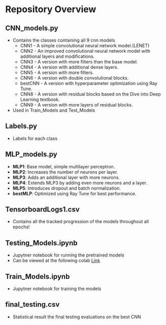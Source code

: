 # Repository Overview
## CNN_models.py  
  - Contains the classes containing all 9 cnn models
    - CNN1 - A simple convolutional neural network model.(LENET)
    - CNN2 - An improved convolutional neural network model with additional layers and modifications.
    - CNN3 - A version with more filters than the base model.
    - CNN4 - A version with additional dense layers.
    - CNN5 - A version with more filters.
    - CNN6 - A version with double convolutional blocks.
    - bestCNN - A version with hyperparameter optimization using Ray Tune.
    - CNN8 - A version with residual blocks based on the Dive into Deep Learning textbook.
    - CNN9 - A version with more layers of residual blocks.
  - Used in Train_Models and Test_Models
## Labels.py
 - Labels for each class
## MLP_models.py
- **MLP1**: Base model, simple multilayer perceptron.
- **MLP2**: Increases the number of neurons per layer.
- **MLP3**: Adds an additional layer with more neurons.
- **MLP4**: Extends MLP3 by adding even more neurons and a layer.
- **MLP5**: Introduces dropout and batch normalization.
- **bestMLP**: Optimized using Ray Tune for best performance.
## TensorboardLogs1.csv
  - Contains all the tracked progression of the models throughout all epochs!
## Testing_Models.ipynb
  - Jupytner notebook for running the pretrained models
  - Can be viewed at the following colab [Link](https://colab.research.google.com/drive/1zkpwkQtjcSRcWSczfdfOQRqlynhShQ8-?usp=sharing)
## Train_Models.ipynb
  - Jupytner notebook for training the models
## final_testing.csv
  - Statistical result the final testing evaluations on the best CNN
